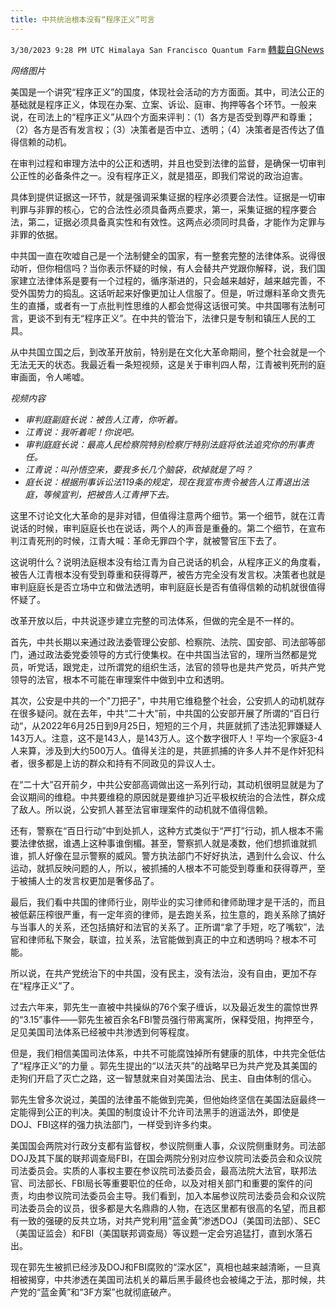 ```yaml
---
title: 中共统治根本没有“程序正义”可言
---
```

`3/30/2023 9:28 PM UTC Himalaya San Francisco Quantum Farm` [轉載自GNews](https://gnews.org/articles/1060719)

*网络图片*

美国是一个讲究“程序正义”的国度，体现社会活动的方方面面。其中，司法公正的基础就是程序正义，体现在办案、立案、诉讼、庭审、拘押等各个环节。一般来说，在司法上的“程序正义”从四个方面来评判：（1）各方是否受到尊严和尊重；（2）各方是否有发言权；（3）决策者是否中立、透明；（4）决策者是否传达了值得信赖的动机。

在审判过程和审理方法中的公正和透明，并且也受到法律的监督，是确保一切审判公正性的必备条件之一。没有程序正义，就是猎巫，即我们常说的政治迫害。

具体到提供证据这一环节，就是强调采集证据的程序必须要合法性。证据是一切审判罪与非罪的核心，它的合法性必须具备两点要求，第一，采集证据的程序要合法，第二，证据必须具备真实性和有效性。这两点必须同时具备，才能作为定罪与非罪的依据。

中共国一直在吹嘘自己是一个法制健全的国家，有一整套完整的法律体系。说得很动听，但你相信吗？当你表示怀疑的时候，有人会替共产党跟你解释，说，我们国家建立法律体系是要有一个过程的，循序渐进的，只会越来越好，越来越完善，不受外国势力的捣乱。这话听起来好像更加让人信服了。但是，听过爆料革命文贵先生的直播，或者有一丁点批判性思维的人都会觉得这话很可笑。中共国哪有法制可言，更谈不到有无“程序正义”。在中共的管治下，法律只是专制和镇压人民的工具。

从中共国立国之后，到改革开放前，特别是在文化大革命期间，整个社会就是一个无法无天的状态。我最近看一条短视频，这是关于审判四人帮，江青被判死刑的庭审画面，令人唏嘘。

*视频内容*
+ *审判庭副庭长说：被告人江青，你听着。*
+ *江青说：我听着呢！你说吧。*
+ *审判庭庭长说：最高人民检察院特别检察厅特别法庭将依法追究你的刑事责任。*
+ *江青说：叫孙悟空来，要我多长几个脑袋，砍掉就是了吗？*
+ *庭长说：根据刑事诉讼法119条的规定，现在我宣布责令被告人江青退出法庭，等候宣判，把被告人江青押下去。*

这里不讨论文化大革命的是非对错，但值得注意两个细节。第一个细节，就在江青说话的时候，审判庭庭长也在说话，两个人的声音是重叠的。第二个细节，在宣布判江青死刑的时候，江青大喊：革命无罪四个字，就被警官压下去了。

这说明什么？说明法庭根本没有给江青为自己说话的机会，从程序正义的角度看，被告人江青根本没有受到尊重和获得尊严，被告方完全没有发言权。决策者也就是审判庭庭长是否立场中立和做法透明，审判庭庭长是否有值得信赖的动机就很值得怀疑了。

改革开放以后，中共说逐步建立完整的司法体系，但做的完全是不一样的。

首先，中共长期以来通过政法委管理公安部、检察院、法院、国安部、司法部等部门，通过政法委党委领导的方式行使集权。在中共国当法官的，理所当然都是党员，听党话，跟党走，过所谓党的组织生活，法官的领导也是共产党员，听共产党领导的法官，根本不可能在审理案件中做到中立和透明。

其次，公安是中共的一个"刀把子"，中共用它维稳整个社会，公安抓人的动机就存在很多疑问。就在去年，中共“二十大”前，中共国的公安部开展了所谓的“百日行动“，从2022年6月25日到9月25日，短短的三个月，共匪就抓了违法犯罪嫌疑人143万人。注意，这不是143人，是143万人。这个数字很吓人！平均一个家庭3-4人来算，涉及到大约500万人。值得关注的是，共匪抓捕的许多人并不是作奸犯科者，很多都是上访的群众和持有不同政见的异议人士。

在“二十大”召开前夕，中共公安部高调做出这一系列行动，其动机很明显就是为了会议期间的维稳。中共要维稳的原因就是要维护习近平极权统治的合法性，群众成了敌人。所以说，公安抓人甚至法官审理案件的动机就不值得信赖。

还有，警察在“百日行动”中到处抓人，这种方式类似于“严打”行动，抓人根本不需要法律依据，谁遇上这种事谁倒楣。甚至，警察抓人就是凑数，他们想抓谁就抓谁，抓人好像在显示警察的威风。警方执法部门不好好执法，遇到什么会议、什么运动，就抓反映问题的人，所以，被抓捕的人根本不可能受到尊重和获得尊严，至于被捕人士的发言权更加是奢侈品了。

最后，我们看中共国的律师行业，刚毕业的实习律师和律师助理才是干活的，而且被低薪压榨很严重，有一定年资的律师，是去跑关系，拉生意的，跑关系除了搞好与当事人的关系，还包括搞好和法官的关系了。正所谓“拿了手短，吃了嘴软”，法官和律师私下聚会，联谊，拉关系，法官能做到真正的中立和透明吗？根本不可能。

所以说，在共产党统治下的中共国，没有民主，没有法治，没有自由，更加不存在“程序正义”了。

过去六年来，郭先生一直被中共操纵的76个案子缠诉，以及最近发生的震惊世界的“3.15”事件——郭先生被百余名FBI警员强行带离寓所，保释受阻，拘押至今，足见美国司法体系已经被中共渗透到何等程度。

但是，我们相信美国司法体系，中共不可能腐蚀掉所有健康的肌体，中共完全低估了“程序正义”的力量 。郭先生提出的“以法灭共”的战略早已为共产党及其美国的走狗们开启了灭亡之路，这一智慧就来自对美国法治、民主、自由体制的信心。

郭先生曾多次说过，美国的法律虽不能做到完美，但他始终坚信在美国法庭最终一定能得到公正的判决。美国的制度设计不允许司法黑手的逍遥法外，即使是DOJ、FBI这样的强力执法部门，一样受到许多约束。

美国国会两院对行政分支都有监督权，参议院侧重人事，众议院侧重财务。司法部DOJ及其下属的联邦调查局FBI，在国会两院分别对应参议院司法委员会和众议院司法委员会。实质的人事权主要在参议院司法委员会，最高法院大法官，联邦法官、司法部长、FBI局长等重要职位的任命，以及对相关部门和重要的案件的问责，均由参议院司法委员会主导。我们看到，加入本届参议院司法委员会和众议院司法委员会的议员，很多都是大名鼎鼎的人物，在选区里都有很高的名望，而且都有一致的强硬的反共立场，对共产党利用“蓝金黄”渗透DOJ（美国司法部）、SEC（美国证监会）和FBI（美国联邦调查局）等议题一定会穷追猛打，直到水落石出。

现在郭先生被抓已经涉及DOJ和FBI腐败的“深水区”，真相也越来越清晰，一旦真相被揭穿，中共渗透在美国司法机关的幕后黑手最终也会被绳之于法，那时候，共产党的“蓝金黄”和“3F方案”也就彻底破产。





